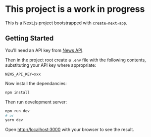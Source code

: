 # This project is a work in progress

This is a [Next.js](https://nextjs.org/) project bootstrapped with [`create-next-app`](https://github.com/zeit/next.js/tree/canary/packages/create-next-app).

## Getting Started

You'll need an API key from [News API](https://newsapi.org/).

Then in the project root create a `.env` file with the following contents, substituting your API key where appropriate:

```
NEWS_API_KEY=xxx
```

Now install the dependancies:

```bash
npm install
```

Then run development server:

```bash
npm run dev
# or
yarn dev
```

Open [http://localhost:3000](http://localhost:3000) with your browser to see the result.

